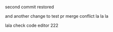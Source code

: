 second commit 
restored

and another change to test pr merge conflict
la la la

lala
check code editor
222
